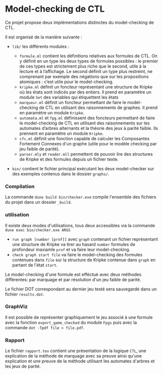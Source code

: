 ﻿# Model-checking de CTL

Ce projet propose deux implémentations distinctes du model-checking de CTL.

Il est organisé de la manière suivante :

* `lib/` les différents modules :
  *  `formule.ml` contient les définitions relatives aux formules de CTL. On y définit en un type les deux types de formules possibles : le premier de ces types est strictement plus riche que le second, utile à la lecture et à l’affichage. Le second définit un type plus restreint, ne comprenant par exemple des négations que sur les propositions atomiques : c’est utile pour le model-checking.
  * `kripke.ml` définit un foncteur représentant une structure de Kripke où les états sont indicés par des entiers. Il prend en paramètre un module `Set` des variables qui étiquettent les états
  * `marqueur.ml` définit un foncteur permettant de faire le model-checking de CTL en utilisant des raisonnements de graphes. Il prend en paramètre un module `Kripke`.
  * `automata.ml` et `fpg.ml` définissent des foncteurs permettant de faire le model-checking de CTL en utilisant des raisonnements sur les automates d’arbres alternants et la théorie des jeux à parité faible. Ils prennent en paramètre un module `Kripke`.
  * `cfc.ml` définit une fonction capable de calculer les Composantes Fortement Connexes d'un graphe (utile pour le modèle checking par jeu faible de parité).
  * `parser.mly` et `reader.mll` permettent de pouvoir lire des structures de Kripke et des formules depuis un fichier texte.

* `bin/` contient le fichier principal exécutant les deux model-checker sur des exemples contenus dans le dossier `graphs/`.

### Compilation

La commande `dune build bin/checker.exe` compile l'ensemble des fichiers du projet dans un dossier `_build`.

### utilisation

Il existe deux modes d'utilisations, tous deux accessibles via la commande `dune exec bin/checker.exe ARGS`

* `run graph [number [prof]]` avec  `graph` contenant un fichier représentant une structure de Kripke va tirer au hasard `number` formules de profondeur maxiamle `prof` et va faire leur model-checking.
* `check graph start file` va faire le model-checking des formules contenues dans `file` sur la structure de Kripke contenue dans `graph` en partant de l'état `start`.

Le model-checking d'une formule est efféctué avec deux méthodes différentes: par marquage et par résolution d'un jeu faible de parité.

Le fichier DOT correspondant au dernier jeu testé sera sauvegardé dans un fichier `results.dot`.

### GraphViz

Il est possible de représenter graphiquement le jeu associé à une formule avec la fonction `export_game_checked` du module `Fpgs` puis avec la commande `dot -Tpdf file > file.pdf`.

### Rapport

Le fichier `rapport.tex` contient une présentation de la logique `CTL`, une explication de la méthode de marquage avec sa preuve ainsi qu'une explication et une preuve de la méthode utilisant les automates d'arbres et les jeux de parité.
